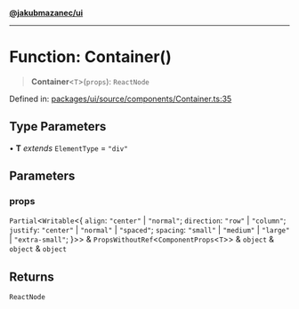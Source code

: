 [**@jakubmazanec/ui**](../README.md)

---

# Function: Container()

> **Container**\<`T`\>(`props`): `ReactNode`

Defined in:
[packages/ui/source/components/Container.ts:35](https://github.com/jakubmazanec/tools/blob/797379ce98752dc838b82c8398e04d90c58ce9e7/packages/ui/source/components/Container.ts#L35)

## Type Parameters

• **T** _extends_ `ElementType` = `"div"`

## Parameters

### props

`Partial`\<`Writable`\<\{ `align`: `"center"` \| `"normal"`; `direction`: `"row"` \| `"column"`;
`justify`: `"center"` \| `"normal"` \| `"spaced"`; `spacing`: `"small"` \| `"medium"` \| `"large"`
\| `"extra-small"`; \}\>\> & `PropsWithoutRef`\<`ComponentProps`\<`T`\>\> & `object` & `object` &
`object`

## Returns

`ReactNode`
